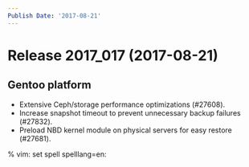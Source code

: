 ```yaml
---
Publish Date: '2017-08-21'
---
```


# Release 2017_017 (2017-08-21)

## Gentoo platform

- Extensive Ceph/storage performance optimizations (#27608).
- Increase snapshot timeout to prevent unnecessary backup failures (#27832).
- Preload NBD kernel module on physical servers for easy restore (#27681).

% vim: set spell spelllang=en:
